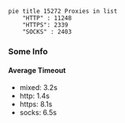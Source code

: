 
```mermaid
pie title 15272 Proxies in list
    "HTTP" : 11248
    "HTTPS": 2339
    "SOCKS" : 2403
```

### Some Info
#### Average Timeout

- mixed: 3.2s
- http: 1.4s
- https: 8.1s
- socks: 6.5s